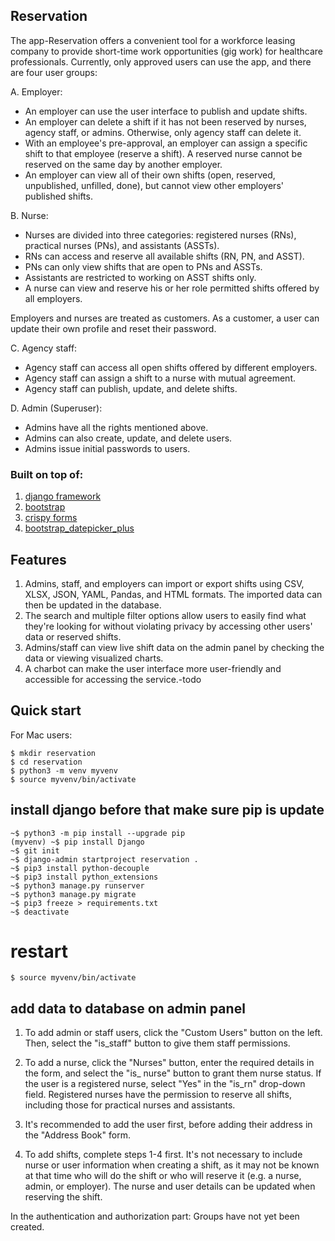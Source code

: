 ## Reservation

The app-Reservation offers a convenient tool for a workforce leasing company to provide short-time work opportunities (gig work) for healthcare professionals. Currently, only approved users can use the app, and there are four user groups:

A. Employer:

- An employer can use the user interface to publish and update shifts.
- An employer can delete a shift if it has not been reserved by nurses, agency staff, or admins. Otherwise, only agency staff can delete it.
- With an employee's pre-approval, an employer can assign a specific shift to that employee (reserve a shift). A reserved nurse cannot be reserved on the same day by another employer.
- An employer can view all of their own shifts (open, reserved, unpublished, unfilled, done), but cannot view other employers' published shifts.

B. Nurse:

- Nurses are divided into three categories: registered nurses (RNs), practical nurses (PNs), and assistants (ASSTs).
- RNs can access and reserve all available shifts (RN, PN, and ASST).
- PNs can only view shifts that are open to PNs and ASSTs.
- Assistants are restricted to working on ASST shifts only.
- A nurse can view and reserve his or her role permitted shifts offered by all employers.

Employers and nurses are treated as customers. As a customer, a user can update their own profile and reset their password.

C. Agency staff:

- Agency staff can access all open shifts offered by different employers.
- Agency staff can assign a shift to a nurse with mutual agreement.
- Agency staff can publish, update, and delete shifts.

D. Admin (Superuser):

- Admins have all the rights mentioned above.
- Admins can also create, update, and delete users.
- Admins issue initial passwords to users.


### Built on top of:

1. [django framework](https://www.djangoproject.com/)
2. [bootstrap](https://getbootstrap.com/)
3. [crispy forms](https://django-crispy-forms.readthedocs.io/en/latest/)
4. [bootstrap_datepicker_plus](https://pypi.org/project/django-bootstrap-datepicker-plus/)


## Features

1. Admins, staff, and employers can import or export shifts using CSV, XLSX, JSON, YAML, Pandas, and HTML formats. The imported data can then be updated in the database.
2. The search and multiple filter options allow users to easily find what they're looking for without violating privacy by accessing other users' data or reserved shifts.
3. Admins/staff can view live shift data on the admin panel by checking the data or viewing visualized charts.
4. A charbot can make the user interface more user-friendly and accessible for accessing the service.-todo


## Quick start

For Mac users:

```
$ mkdir reservation
$ cd reservation
$ python3 -m venv myvenv
$ source myvenv/bin/activate
```

## install django before that make sure pip is update
```
~$ python3 -m pip install --upgrade pip
(myvenv) ~$ pip install Django
~$ git init
~$ django-admin startproject reservation .
~$ pip3 install python-decouple
~$ pip3 install python_extensions
~$ python3 manage.py runserver
~$ python3 manage.py migrate
~$ pip3 freeze > requirements.txt
~$ deactivate 
```
# restart 

```
$ source myvenv/bin/activate
````

## add data to database on admin panel

1. To add admin or staff users, click the "Custom Users" button on the left. Then, select the "is_staff" button to give them staff permissions.

2. To add a nurse, click the "Nurses" button, enter the required details in the form, and select the "is_ nurse" button to grant them nurse status. If the user is a registered nurse, select "Yes" in the "is_rn" drop-down field. Registered nurses have the permission to reserve all shifts, including those for practical nurses and assistants.

3. It's recommended to add the user first, before adding their address in the "Address Book" form.
4. To add shifts, complete steps 1-4 first. It's not necessary to include nurse or user information when creating a shift, as it may not be known at that time who will do the shift or who will reserve it (e.g. a nurse, admin, or employer). The nurse and user details can be updated when reserving the shift.

In the authentication and authorization part: Groups have not yet been created.

